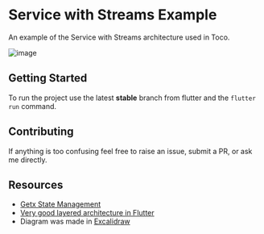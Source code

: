 # Service with Streams Example

An example of the Service with Streams architecture used in Toco.

![image](https://github.com/m-salman-alf/service-streams-example/assets/119282759/ccbf70d2-2216-43a0-9844-8dbad1b7da67)

## Getting Started

To run the project use the latest **stable** branch from flutter and the `flutter run` command.

## Contributing

If anything is too confusing feel free to raise an issue, submit a PR, or ask me directly.

## Resources
- [Getx State Management](https://github.com/jonataslaw/getx/blob/master/documentation/en_US/state_management.md#how-it-handles-controllers)
- [Very good layered architecture in Flutter](https://verygood.ventures/blog/very-good-flutter-architecture)
- Diagram was made in [Excalidraw](https://excalidraw.com/)
